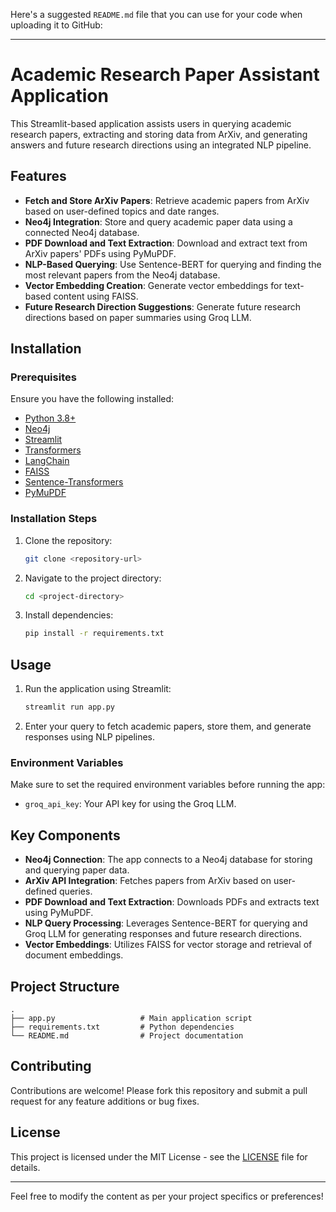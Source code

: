 Here's a suggested `README.md` file that you can use for your code when uploading it to GitHub:

---

# Academic Research Paper Assistant Application

This Streamlit-based application assists users in querying academic research papers, extracting and storing data from ArXiv, and generating answers and future research directions using an integrated NLP pipeline.

## Features

- **Fetch and Store ArXiv Papers**: Retrieve academic papers from ArXiv based on user-defined topics and date ranges.
- **Neo4j Integration**: Store and query academic paper data using a connected Neo4j database.
- **PDF Download and Text Extraction**: Download and extract text from ArXiv papers' PDFs using PyMuPDF.
- **NLP-Based Querying**: Use Sentence-BERT for querying and finding the most relevant papers from the Neo4j database.
- **Vector Embedding Creation**: Generate vector embeddings for text-based content using FAISS.
- **Future Research Direction Suggestions**: Generate future research directions based on paper summaries using Groq LLM.

## Installation

### Prerequisites

Ensure you have the following installed:

- [Python 3.8+](https://www.python.org/)
- [Neo4j](https://neo4j.com/download/)
- [Streamlit](https://streamlit.io/)
- [Transformers](https://huggingface.co/transformers/)
- [LangChain](https://langchain.com/)
- [FAISS](https://faiss.ai/)
- [Sentence-Transformers](https://www.sbert.net/)
- [PyMuPDF](https://pymupdf.readthedocs.io/en/latest/)

### Installation Steps

1. Clone the repository:
   ```bash
   git clone <repository-url>
   ```
2. Navigate to the project directory:
   ```bash
   cd <project-directory>
   ```
3. Install dependencies:
   ```bash
   pip install -r requirements.txt
   ```

## Usage

1. Run the application using Streamlit:
   ```bash
   streamlit run app.py
   ```
2. Enter your query to fetch academic papers, store them, and generate responses using NLP pipelines.

### Environment Variables

Make sure to set the required environment variables before running the app:

- `groq_api_key`: Your API key for using the Groq LLM.

## Key Components

- **Neo4j Connection**: The app connects to a Neo4j database for storing and querying paper data.
- **ArXiv API Integration**: Fetches papers from ArXiv based on user-defined queries.
- **PDF Download and Text Extraction**: Downloads PDFs and extracts text using PyMuPDF.
- **NLP Query Processing**: Leverages Sentence-BERT for querying and Groq LLM for generating responses and future research directions.
- **Vector Embeddings**: Utilizes FAISS for vector storage and retrieval of document embeddings.

## Project Structure

```plaintext
.
├── app.py                   # Main application script
├── requirements.txt         # Python dependencies
└── README.md                # Project documentation
```

## Contributing

Contributions are welcome! Please fork this repository and submit a pull request for any feature additions or bug fixes.

## License

This project is licensed under the MIT License - see the [LICENSE](LICENSE) file for details.

---

Feel free to modify the content as per your project specifics or preferences!
